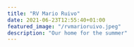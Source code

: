 ```yaml
---
title: "RV Mario Ruivo"
date: 2021-06-23T12:55:40+01:00
featured_image: "/rvmarioruivo.jpeg"
description: "Our home for the summer"
---
```



